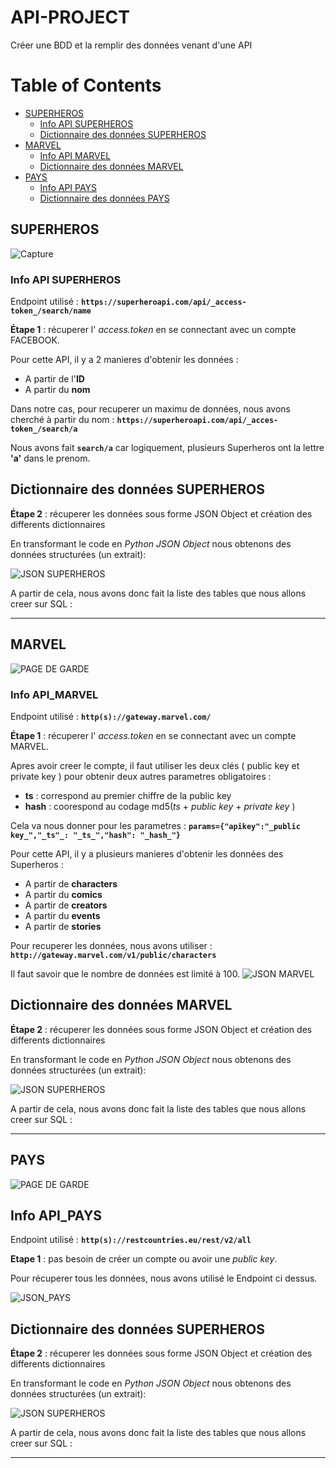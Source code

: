 # API-PROJECT
 Créer une BDD et la remplir des données venant d'une API
 
# Table of Contents
 * [SUPERHEROS](#SUPERHEROS)
    - [Info API SUPERHEROS](#Info-API-SUPERHEROS)
    - [Dictionnaire des données SUPERHEROS](#Dictionnaire-des-données-SUPERHEROS)
 * [MARVEL](#MARVEL)
    - [Info API MARVEL](#Info-API-MARVEL)
    - [Dictionnaire des données MARVEL](#Dictionnaire-des-données-MARVEL)
 * [PAYS](#PAYS)
    - [Info API PAYS](#Info-API-PAYS)
    - [Dictionnaire des données PAYS](#Dictionnaire-des-données-PAYS)
 
 
 ## SUPERHEROS
 ![Capture](https://user-images.githubusercontent.com/75089728/103438089-7c72bc00-4c2f-11eb-9e75-8ab1dadc387e.PNG)
 
 ### Info API SUPERHEROS
 Endpoint utilisé : **`https://superheroapi.com/api/_access-token_/search/name`**
 
 **Étape 1** : récuperer l' _access.token_ en se connectant avec un compte FACEBOOK.
 
 Pour cette API, il y a 2 manieres d'obtenir les données :
 + A partir de l'**ID** 
 + A partir du **nom** 

 Dans notre cas, pour recuperer un maximu de données, nous avons cherché à partir du nom : **`https://superheroapi.com/api/_acces-token_/search/a`**  
 
 Nous avons fait **`search/a`** car logiquement, plusieurs Superheros ont la lettre **'a'** dans le prenom.
 
 ## Dictionnaire des données SUPERHEROS
 
 **Étape 2** : récuperer les données sous forme JSON Object et création des differents dictionnaires
 
 En transformant le code en _Python JSON Object_ nous obtenons des données structurées (un extrait):
 
 ![JSON SUPERHEROS](https://user-images.githubusercontent.com/75089728/103440037-abdef400-4c42-11eb-8bcc-2aa68723ddf6.PNG)
 
 A partir de cela, nous avons donc fait la liste des tables que nous allons creer sur SQL : 


 
 ---
 
 ## MARVEL
 ![PAGE DE GARDE](https://user-images.githubusercontent.com/75089728/103438093-84caf700-4c2f-11eb-902c-80720f80507e.PNG)
 
 ### Info API_MARVEL 
 Endpoint utilisé : **`http(s)://gateway.marvel.com/`**
 
 **Étape 1** : récuperer l' _access.token_ en se connectant avec un compte MARVEL.
 
 Apres avoir creer le compte, il faut utiliser les deux clés ( public key et private key ) pour obtenir deux autres parametres obligatoires :
 + **ts** : correspond au premier chiffre de la public key
 + **hash** : coorespond au codage md5(_ts_ +  _public key_ + _private key_ )
 
 Cela va nous donner pour les parametres : **```params={"apikey":"_public key_","_ts"_: "_ts_","hash": "_hash_"}```**
 
 Pour cette API, il y a plusieurs manieres d'obtenir les données des Superheros :
 + A partir de **characters** 
 + A partir du **comics**
 + A partir de **creators** 
 + A partir du **events**
 + A partir de **stories** 
 
 Pour recuperer les données, nous avons utiliser : **`http://gateway.marvel.com/v1/public/characters`**
 
 Il faut savoir que le nombre de données est limité à 100.
 ![JSON MARVEL](https://user-images.githubusercontent.com/75089728/103440036-ab465d80-4c42-11eb-8f7c-9a2c630ccd32.PNG)
 
  ## Dictionnaire des données MARVEL
 
 **Étape 2** : récuperer les données sous forme JSON Object et création des differents dictionnaires
 
 En transformant le code en _Python JSON Object_ nous obtenons des données structurées (un extrait):
 
 ![JSON SUPERHEROS](https://user-images.githubusercontent.com/75089728/103440037-abdef400-4c42-11eb-8bcc-2aa68723ddf6.PNG)
 
 A partir de cela, nous avons donc fait la liste des tables que nous allons creer sur SQL : 


 ---
 
## PAYS
![PAGE DE GARDE](https://user-images.githubusercontent.com/75089728/103438105-96ac9a00-4c2f-11eb-812f-5a3d3525d062.PNG)

## Info API_PAYS

 Endpoint utilisé : **`http(s)://restcountries.eu/rest/v2/all`**
 
 **Etape 1** : pas besoin de créer un compte ou avoir une _public key_.
 
 Pour récuperer tous les données, nous avons utilisé le Endpoint ci dessus.
 
 ![JSON_PAYS](https://user-images.githubusercontent.com/75089728/103440038-ad102100-4c42-11eb-9bfb-404461698203.PNG)

 ## Dictionnaire des données SUPERHEROS
 
 **Étape 2** : récuperer les données sous forme JSON Object et création des differents dictionnaires
 
 En transformant le code en _Python JSON Object_ nous obtenons des données structurées (un extrait):
 
 ![JSON SUPERHEROS](https://user-images.githubusercontent.com/75089728/103440037-abdef400-4c42-11eb-8bcc-2aa68723ddf6.PNG)
 
 A partir de cela, nous avons donc fait la liste des tables que nous allons creer sur SQL : 


---
 
 
